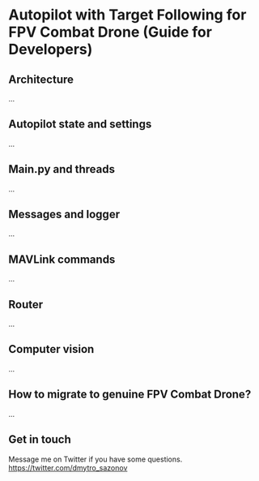 # Autopilot with Target Following for FPV Combat Drone (Guide for Developers)

## Architecture
...

## Autopilot state and settings
...

## Main.py and threads
...

## Messages and logger
...

## MAVLink commands
...

## Router
...

## Computer vision
...

## How to migrate to genuine FPV Combat Drone?
...

## Get in touch
Message me on Twitter if you have some questions.
https://twitter.com/dmytro_sazonov
